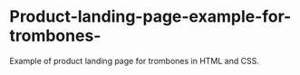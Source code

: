 # Product-landing-page-example-for-trombones-
Example of product landing page for trombones in HTML and CSS.
